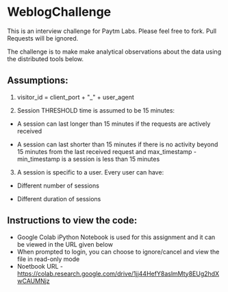 # WeblogChallenge
This is an interview challenge for Paytm Labs. Please feel free to fork. Pull Requests will be ignored.

The challenge is to make make analytical observations about the data using the distributed tools below.

## Assumptions:

1. visitor_id = client_port + "_" + user_agent

2. Session THRESHOLD time is assumed to be 15 minutes:

  * A session can last longer than 15 minutes if the requests are actively received

  * A session can last shorter than 15 minutes if there is no activity beyond 15 minutes from the last received request and max_timestamp - min_timestamp is a session is less than 15 minutes

3. A session is specific to a user. Every user can have:

- Different number of sessions

- Different duration of sessions

## Instructions to view the code:

- Google Colab iPython Notebook is used for this assignment and it can be viewed in the URL given below
- When prompted to login, you can choose to ignore/cancel and view the file in read-only mode
- Noetbook URL - https://colab.research.google.com/drive/1jj44HefY8aslmMty8EUg2hdXwCAUMNjz
